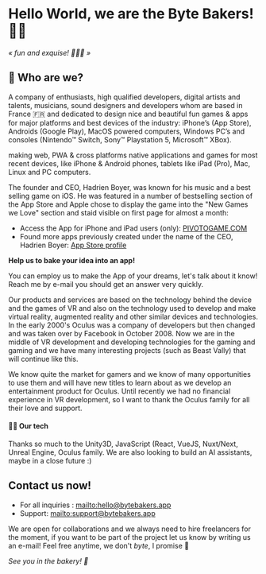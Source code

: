 
# Hello World, we are the Byte Bakers! 👋🥯
*« fun and exquise! 🧑‍🍳💋 »*

## 🙋‍ Who are we?
A company of enthusiasts, high qualified developers, digital artists and talents, musicians, sound designers and developers whom are based in France 🇫🇷 and dedicated to design nice and beautiful fun games & apps for major platforms and best devices of the industry: iPhone’s (App Store), Androids (Google Play), MacOS powered computers, Windows PC’s and consoles (Nintendo™ Switch, Sony™ Playstation 5, Microsoft™ XBox). 

making web, PWA & cross platforms native applications and games for most recent devices, like iPhone & Android phones, tablets like iPad (Pro), Mac, Linux and PC computers. 

The founder and CEO, Hadrien Boyer, was known for his music and a best selling game on iOS. He was featured in a number of  bestselling section of the App Store and Apple chose to display the game into the "New Games we Love" section and staid visible on first page for almost a month:

* Access the App for iPhone and iPad users (only): [PIVOTOGAME.COM](https://pivotogame.com)
* Found more apps previously created under the name of the CEO, Hadrien Boyer: [App Store profile](https://apps.apple.com/us/developer/hadrien-boyer/id1187204522)

**Help us to bake your idea into an app!**

You can employ us to make the App of your dreams, let's talk about it know! Reach me by e-mail you should get an answer very quickly.

Our products and services are based on the technology behind the device and the games of VR and also on the technology used to develop and make virtual reality, augmented reality and other similar devices and technologies. 
In the early 2000's Oculus was a company of developers but then changed and was taken over by Facebook in October 2008. Now we are in the middle of VR development and developing technologies for the gaming and gaming and we have many interesting projects (such as Beast Vally) that will continue like this.

We know quite the market for gamers and we know of many opportunities to use them and will have new titles to learn about as we develop an entertainment product for Oculus. Until recently we had no financial experience in VR development, so I want to thank the Oculus family for all their love and support. 

#### 👩‍💻 Our tech
Thanks so much to the Unity3D, JavaScript (React, VueJS, Nuxt/Next, Unreal Engine, Oculus family. We are also looking to build an AI assistants, maybe in a close future :) 

## **Contact us now!**

* For all inquiries : [mailto:hello@bytebakers.app](hello@bytebakers.app)
* Support: [mailto:support@bytebakers.app](support@bytebakers.app)

We are open for collaborations and we always need to hire freelancers for the moment, if you want to be part of the project let us know by writing us an e-mail! Feel free anytime, we don't *byte*, I promise 🤗

*See you in the bakery! 🥯*
